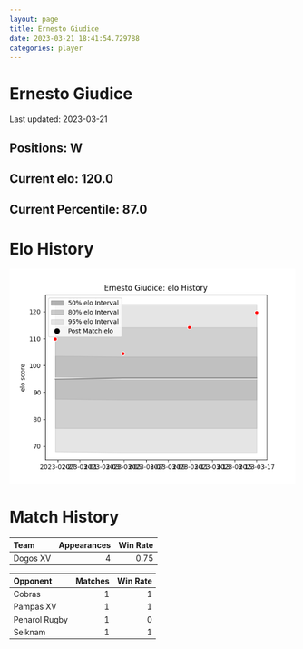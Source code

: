 ```yaml
---  
layout: page  
title: Ernesto Giudice  
date: 2023-03-21 18:41:54.729788  
categories: player  
---
```

# Ernesto Giudice


Last updated: 2023-03-21
## Positions: W

## Current elo: 120.0

## Current Percentile: 87.0

# Elo History


![elo history](history_ErnestoGiudice.png)
# Match History


| Team     |   Appearances |   Win Rate |
|:---------|--------------:|-----------:|
| Dogos XV |             4 |       0.75 |

| Opponent      |   Matches |   Win Rate |
|:--------------|----------:|-----------:|
| Cobras        |         1 |          1 |
| Pampas XV     |         1 |          1 |
| Penarol Rugby |         1 |          0 |
| Selknam       |         1 |          1 |